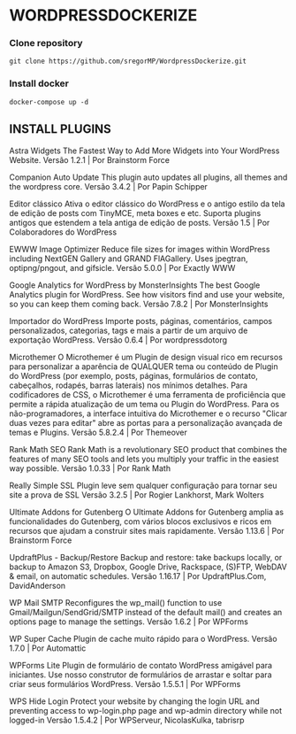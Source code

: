 # WORDPRESSDOCKERIZE

### Clone repository
``` git clone https://github.com/sregorMP/WordpressDockerize.git ```

### Install docker
``` docker-compose up -d ```

## INSTALL PLUGINS

Astra Widgets
The Fastest Way to Add More Widgets into Your WordPress Website.
Versão 1.2.1 | Por Brainstorm Force


Companion Auto Update
This plugin auto updates all plugins, all themes and the wordpress core.
Versão 3.4.2 | Por Papin Schipper


Editor clássico
Ativa o editor clássico do WordPress e o antigo estilo da tela de edição de posts com TinyMCE, meta boxes e etc. Suporta plugins antigos que estendem a tela antiga de edição de posts.
Versão 1.5 | Por Colaboradores do WordPress


EWWW Image Optimizer
Reduce file sizes for images within WordPress including NextGEN Gallery and GRAND FlAGallery. Uses jpegtran, optipng/pngout, and gifsicle.
Versão 5.0.0 | Por Exactly WWW


Google Analytics for WordPress by MonsterInsights
The best Google Analytics plugin for WordPress. See how visitors find and use your website, so you can keep them coming back.
Versão 7.8.2 | Por MonsterInsights


Importador do WordPress
Importe posts, páginas, comentários, campos personalizados, categorias, tags e mais a partir de um arquivo de exportação WordPress.
Versão 0.6.4 | Por wordpressdotorg


Microthemer
O Microthemer é um Plugin de design visual rico em recursos para personalizar a aparência de QUALQUER tema ou conteúdo de Plugin do WordPress (por exemplo, posts, páginas, formulários de contato, cabeçalhos, rodapés, barras laterais) nos mínimos detalhes. Para codificadores de CSS, o Microthemer é uma ferramenta de proficiência que permite a rápida atualização de um tema ou Plugin do WordPress. Para os não-programadores, a interface intuitiva do Microthemer e o recurso "Clicar duas vezes para editar" abre as portas para a personalização avançada de temas e Plugins.
Versão 5.8.2.4 | Por Themeover


Rank Math SEO
Rank Math is a revolutionary SEO product that combines the features of many SEO tools and lets you multiply your traffic in the easiest way possible.
Versão 1.0.33 | Por Rank Math


Really Simple SSL
Plugin leve sem qualquer configuração para tornar seu site a prova de SSL
Versão 3.2.5 | Por Rogier Lankhorst, Mark Wolters


Ultimate Addons for Gutenberg
O Ultimate Addons for Gutenberg amplia as funcionalidades do Gutenberg, com vários blocos exclusivos e ricos em recursos que ajudam a construir sites mais rapidamente.
Versão 1.13.6 | Por Brainstorm Force


UpdraftPlus - Backup/Restore
Backup and restore: take backups locally, or backup to Amazon S3, Dropbox, Google Drive, Rackspace, (S)FTP, WebDAV & email, on automatic schedules.
Versão 1.16.17 | Por UpdraftPlus.Com, DavidAnderson


WP Mail SMTP
Reconfigures the wp_mail() function to use Gmail/Mailgun/SendGrid/SMTP instead of the default mail() and creates an options page to manage the settings.
Versão 1.6.2 | Por WPForms


WP Super Cache
Plugin de cache muito rápido para o WordPress.
Versão 1.7.0 | Por Automattic


WPForms Lite
Plugin de formulário de contato WordPress amigável para iniciantes. Use nosso construtor de formulários de arrastar e soltar para criar seus formulários WordPress.
Versão 1.5.5.1 | Por WPForms


WPS Hide Login
Protect your website by changing the login URL and preventing access to wp-login.php page and wp-admin directory while not logged-in
Versão 1.5.4.2 | Por WPServeur, NicolasKulka, tabrisrp
